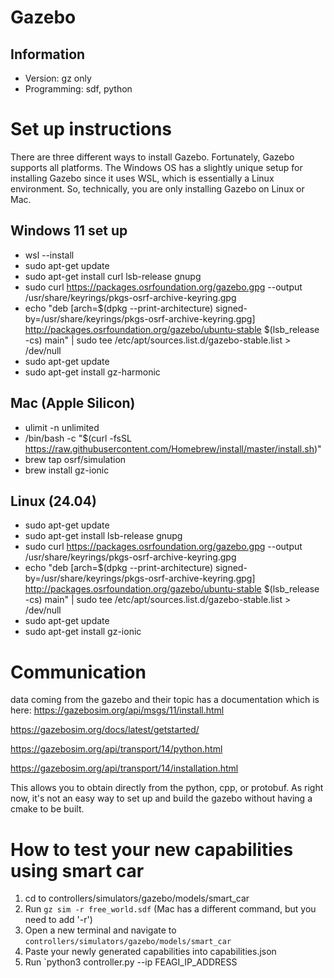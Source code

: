 # Gazebo

## Information
- Version: gz only
- Programming: sdf, python

# Set up instructions  
There are three different ways to install Gazebo. Fortunately, Gazebo supports all platforms. The Windows OS has a slightly unique setup for installing Gazebo since it uses WSL, which is essentially a Linux environment. So, technically, you are only installing Gazebo on Linux or Mac.

## Windows 11 set up
- wsl --install
- sudo apt-get update
- sudo apt-get install curl lsb-release gnupg
- sudo curl https://packages.osrfoundation.org/gazebo.gpg --output /usr/share/keyrings/pkgs-osrf-archive-keyring.gpg
- echo "deb [arch=$(dpkg --print-architecture) signed-by=/usr/share/keyrings/pkgs-osrf-archive-keyring.gpg] http://packages.osrfoundation.org/gazebo/ubuntu-stable $(lsb_release -cs) main" | sudo tee /etc/apt/sources.list.d/gazebo-stable.list > /dev/null
- sudo apt-get update
- sudo apt-get install gz-harmonic

## Mac (Apple Silicon)
- ulimit -n unlimited 
- /bin/bash -c "$(curl -fsSL https://raw.githubusercontent.com/Homebrew/install/master/install.sh)" 
- brew tap osrf/simulation
- brew install gz-ionic

## Linux (24.04)
- sudo apt-get update
- sudo apt-get install lsb-release gnupg
- sudo curl https://packages.osrfoundation.org/gazebo.gpg --output /usr/share/keyrings/pkgs-osrf-archive-keyring.gpg
- echo "deb [arch=$(dpkg --print-architecture) signed-by=/usr/share/keyrings/pkgs-osrf-archive-keyring.gpg] http://packages.osrfoundation.org/gazebo/ubuntu-stable $(lsb_release -cs) main" | sudo tee /etc/apt/sources.list.d/gazebo-stable.list > /dev/null
- sudo apt-get update
- sudo apt-get install gz-ionic

# Communication
data coming from the gazebo and their topic has a documentation which is here:
https://gazebosim.org/api/msgs/11/install.html

https://gazebosim.org/docs/latest/getstarted/

https://gazebosim.org/api/transport/14/python.html

https://gazebosim.org/api/transport/14/installation.html

This allows you to obtain directly from the python, cpp, or protobuf. As right now, it's not an easy way to set up and build the gazebo without having a cmake to be built.


# How to test your new capabilities using smart car
1) cd to controllers/simulators/gazebo/models/smart_car
2) Run `gz sim -r free_world.sdf` (Mac has a different command, but you need to add '-r')
3) Open a new terminal and navigate to `controllers/simulators/gazebo/models/smart_car`
4) Paste your newly generated capabilities into capabilities.json
5) Run `python3 controller.py --ip FEAGI_IP_ADDRESS